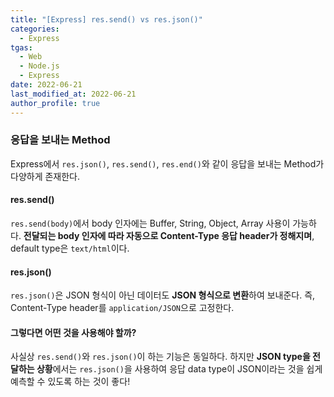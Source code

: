 ```yaml
---
title: "[Express] res.send() vs res.json()"
categories:
  - Express
tgas:
  - Web
  - Node.js
  - Express
date: 2022-06-21
last_modified_at: 2022-06-21
author_profile: true
---
```


### 응답을 보내는 Method

Express에서 `res.json()`, `res.send()`, `res.end()`와 같이 응답을 보내는 Method가 다양하게 존재한다.


#### res.send()

`res.send(body)`에서 body 인자에는 Buffer, String, Object, Array 사용이 가능하다. **전달되는 body 인자에 따라 자동으로 Content-Type 응답 header가 정해지며**, default type은 `text/html`이다.

#### res.json()

`res.json()`은 JSON 형식이 아닌 데이터도 **JSON 형식으로 변환**하여 보내준다. 즉, Content-Type header를 `application/JSON`으로 고정한다. 

#### 그렇다면 어떤 것을 사용해야 할까?

사실상 `res.send()`와 `res.json()`이 하는 기능은 동일하다. 하지만 **JSON type을 전달하는 상황**에서는 `res.json()`을 사용하여 응답 data type이 JSON이라는 것을 쉽게 예측할 수 있도록 하는 것이 좋다!